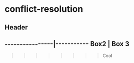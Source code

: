 # conflict-resolution

## Header

----------------|-----------
Box2 | Box 3
---------------------


>>>>>>>> Cool